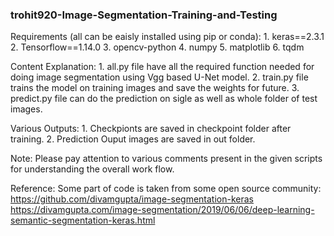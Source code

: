 ### trohit920-Image-Segmentation-Training-and-Testing

Requirements (all can be eaisly installed using pip or conda):
	1. keras==2.3.1
	2. Tensorflow==1.14.0
	3. opencv-python
	4. numpy
	5. matplotlib
	6. tqdm 

Content Explanation:
	1. all.py file have all the required function needed for doing image segmentation using Vgg based U-Net model.
	2. train.py file trains the model on training images and save the weights for future.
	3. predict.py file can do the prediction on sigle as well as whole folder of test images.

Various Outputs:
	1. Checkpionts are saved in checkpoint folder after training.
	2. Prediction Ouput images are saved in out folder.

Note:
	 Please pay attention to various comments present in the given scripts for understanding 	the overall work flow.

Reference: 
	Some part of code is taken from some open source community:	
	https://github.com/divamgupta/image-segmentation-keras 
	https://divamgupta.com/image-segmentation/2019/06/06/deep-learning-semantic-segmentation-keras.html
 
